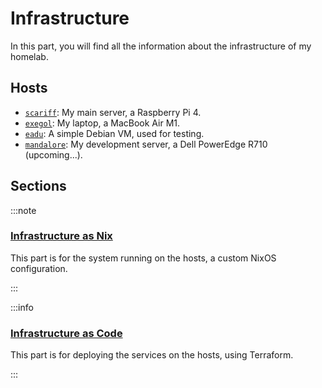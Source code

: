 # Infrastructure

In this part, you will find all the information about the infrastructure of my homelab.

## Hosts

+ [`scariff`](./hosts/scariff): My main server, a Raspberry Pi 4.
+ [`exegol`](./hosts/exegol): My laptop, a MacBook Air M1.
+ [`eadu`](./hosts/eadu): A simple Debian VM, used for testing.
+ [`mandalore`](./hosts/mandalore): My development server, a Dell PowerEdge R710 (upcoming...).

## Sections

:::note

### [Infrastructure as Nix](./system.md)

This part is for the system running on the hosts, a custom NixOS configuration.

:::

:::info

### [Infrastructure as Code](./as-code.md)

This part is for deploying the services on the hosts, using Terraform.

:::
